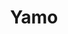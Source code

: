 ---
layout: place
title: Yamo
permalink: /california/san-francisco/yamo.html
stateAbbr: CA
stateName: California
cityName: San Francisco
seo:
  type: restaurant
  links: https://yamosf.net/
place_id: ChIJWdqFtzx-j4ARmbqOHjZACP4
photos:
  - name: >-
      places/ChIJWdqFtzx-j4ARmbqOHjZACP4/photos/AeeoHcIPM9_BS1ZQtQGHxrLd2y-dMiumrJecjWrKkdWmBrb28luIoBAdHBRsdvV4RS3lHTFQRghguNkY9dtuZtwHFD5nvG30v0PQWMc61BhVziOd_j6HBEScD7vcJkNoBbfLNoDmLyH2zW8N9jIMi53moy6D-4ocjl_VghDBmKplN6XReo1OcERN9wt3igC3DAChu1cuMMvqwenl2cHIyZ_j_hlPkJB1js2Bdhqt-USNXyHDnFf39fZC8OK5owOeiXWDf5W29LEylpM0d8EEGSQOKFMoOo4YjgZTXCyBJuu9rP_v1-_WknD66mdnYJqU41OPw6xMwnADCpPQ-hP941iYDVfoV5IDogDMCh1qeX_0ObszXMv9xieSLcqckc49ax2bLt2YGWcx_cnPK9dhxyQqZIiF0S5oVYxTxSAYIiMMdOJ1XTkB
    widthPx: 3024
    heightPx: 4032
    authorAttributions:
      - displayName: Jesse Lee
        uri: https://maps.google.com/maps/contrib/105809324767030388498
        photoUri: >-
          https://lh3.googleusercontent.com/a-/ALV-UjXqc4Js_hbpSJyGd7HxE4_GSDRsIjYI5FHNMKdapkO7Vpm1mm0=s100-p-k-no-mo
    flagContentUri: >-
      https://www.google.com/local/imagery/report/?cb_client=maps_api_places.places_api&image_key=!1e10!2sCIHM0ogKEICAgIDNwebH7gE&hl=en-US
    googleMapsUri: >-
      https://www.google.com/maps/place//data=!3m4!1e2!3m2!1sCIHM0ogKEICAgIDNwebH7gE!2e10!4m2!3m1!1s0x808f7e3cb785da59:0xfe0840361e8eba99
  - name: >-
      places/ChIJWdqFtzx-j4ARmbqOHjZACP4/photos/AeeoHcJBL1HuBotlWRp3PV3CEdxqyaXGEZCRUEwEw9n_vMKp6pPxHCHfzWI4keg6AcP4hnIJVOhgX1YQRMwKNPBjR4eutnML5JCBU8D6smtZG-POBMktxTCd6lp0z4aO1OpKL6Ui_LK0cb4O3xnhFtTY39AT3CRMbskGderJdGY1G1-Kh4H7mJ-j2AOZTLIemzNHKmzkh1Of6jnNN7whi7AwK6LtrwV8S6L4cHmxYxtst7FjOKdFUIaDnbqpyf7mlQe1q3W_83rPyu3FHWBuZsNkqfct5vFH_G6hrgbjv3hqXOddRAJ4EeBh6rjzKtbrww5m_heGW2t86vUt2kxiRyXxFSg5ZtEcnKrD-oFcpouXEmoavgJDO2jIHvt925PdbvcZSKwDznMvW8b-JYPTts-BqDYgOe_WCmz7gA-YIOKRR_VAKmVY
    widthPx: 4800
    heightPx: 3600
    authorAttributions:
      - displayName: david bloom
        uri: https://maps.google.com/maps/contrib/101728000886665067982
        photoUri: >-
          https://lh3.googleusercontent.com/a-/ALV-UjXev30y6Yi89VXf-6k0LnJWm2Xj6T698EemPhlJZUuDg93zAWVC=s100-p-k-no-mo
    flagContentUri: >-
      https://www.google.com/local/imagery/report/?cb_client=maps_api_places.places_api&image_key=!1e10!2sCIHM0ogKEICAgIC3tZiLqgE&hl=en-US
    googleMapsUri: >-
      https://www.google.com/maps/place//data=!3m4!1e2!3m2!1sCIHM0ogKEICAgIC3tZiLqgE!2e10!4m2!3m1!1s0x808f7e3cb785da59:0xfe0840361e8eba99
  - name: >-
      places/ChIJWdqFtzx-j4ARmbqOHjZACP4/photos/AeeoHcL_VbMOkD8eKwl2fEEVuRR-dPkbcOzFgNcOuqPQwxtRZ2vwVFU6-GlRke8rN43MbFZApw_oW35WvbrHbjdi5KFaggF_N0G1xUKq_E6xGzq7pxtr83cR4pnnuRwnP3KtLuxxp6P-U3k3eEOYcQZj0c_ZB6ZPPf1m-gTegJKstFMRcQtpNAnQEHq09SpXUs1Sez-Dw5n02N9VZg4DI5H5G3kQqVQbQZ63RC1JcZTNSrM7LUJeMcX-O5Z7V7TRAwwKbJDSCJgI8RICD31NkdklVePvlqUyHDuikSPBaI0lnPB0CkPojwTR40AXFYEf0JQN3ULu61ArVb1YVcTxwbj0Ki4q3HGwDtdq1qFo10QviNrIhB3SLgLSaRO1vNLev0qkUVTcgRplqjMAbr7JokIeHqBSZ7gqR3JmTfyPlmEP8_Jrpq7O
    widthPx: 3024
    heightPx: 4032
    authorAttributions:
      - displayName: paridhi jain
        uri: https://maps.google.com/maps/contrib/102182734272444265551
        photoUri: >-
          https://lh3.googleusercontent.com/a-/ALV-UjW90j-BVQ7x-oZtJxaz7snhX2DF5pc28p5H1XAPlyl_Vh1HwOvzKA=s100-p-k-no-mo
    flagContentUri: >-
      https://www.google.com/local/imagery/report/?cb_client=maps_api_places.places_api&image_key=!1e10!2sCIHM0ogKEICAgMDAyuTa1wE&hl=en-US
    googleMapsUri: >-
      https://www.google.com/maps/place//data=!3m4!1e2!3m2!1sCIHM0ogKEICAgMDAyuTa1wE!2e10!4m2!3m1!1s0x808f7e3cb785da59:0xfe0840361e8eba99
  - name: >-
      places/ChIJWdqFtzx-j4ARmbqOHjZACP4/photos/AeeoHcLACo8xkiiV52qfiuajuDe6nIalr6fq0EwrkRnjmq9wXRExhtz-cYuO2ee5tq5RELBIC6PLZc49DL23hxXRAJfmKaY1rNGw5kcUnnlCiK31QSD3r8ZDZhD2JVwrUOxmFzv1YVvVY18XCgLGBsyCMFOIAKpADz-deI1Yy55IJuezCYAlZ4V0O0GXBsYRBKVJLMrwHLrX_LCYlRMOB49UhAlxEjmzhg1jkPoJCrgbMvQ_73k-rnTlXAPWozrNa5TnwwwbG-ID4QgBRAF5JCKs-ogACW6dwvJsUfIWHxKkrwIL7r8sLxc21KlGtXw3Q_e_oXIppu8nrb6mLd90vp5uR2Hj30xP4xcBhTBICroUzvH-ppV0LHtGt0UlAbD_hGjoCY9n8J9-XxKj3bAe3fqakxCnQadVGoo0KVk2hGZyvsBmBrrT
    widthPx: 4080
    heightPx: 3072
    authorAttributions:
      - displayName: Jesse Nichols
        uri: https://maps.google.com/maps/contrib/112144324685978067641
        photoUri: >-
          https://lh3.googleusercontent.com/a-/ALV-UjVlrEsuI6Nkn45qMXJlNXGk0JPliY2W-f6VVNUbE2dZuRozNqLSwQ=s100-p-k-no-mo
    flagContentUri: >-
      https://www.google.com/local/imagery/report/?cb_client=maps_api_places.places_api&image_key=!1e10!2sCIHM0ogKEICAgMDQ25flxAE&hl=en-US
    googleMapsUri: >-
      https://www.google.com/maps/place//data=!3m4!1e2!3m2!1sCIHM0ogKEICAgMDQ25flxAE!2e10!4m2!3m1!1s0x808f7e3cb785da59:0xfe0840361e8eba99
  - name: >-
      places/ChIJWdqFtzx-j4ARmbqOHjZACP4/photos/AeeoHcLc0dwaMlww8_MT-WNQSnmpSSKkFopRREhnIStgamIjTgAZIoweZdtOX7tRKtMnfiuIWwfIQh6gc724F1DAgFlQvsnf5IV1MYsBiHNakc1egtmRVnDadzPS-jv3zk4ATdY5XrAXJJiFQCwt9nQzyFfTCl8isritMI1T6sqr5CUGBld7xJ5iGUZaEGBdvwt3hCpvItgYgf7kF5FfBL1gP4Y7Adgg2X7qZ_iXEPho1KNCXImqY96oiemZgLzFtBuRlz0LaWepXusVWoOiUYayf_y6viFJqMfBvL4zAYNLotI9RMIuikmuqHiTMFUg-eNcxgs1UJ8_roQaJN_6mS5c7ZP-Fe3oYG6-P6mpSq8q2fDzafyN88l5jSJ90CJDo9aB5TaHTK0wl9LqO8tR4V5T9DIhE0QaW5_M1i2B3l0v0WQ
    widthPx: 4032
    heightPx: 3024
    authorAttributions:
      - displayName: Christian Lee
        uri: https://maps.google.com/maps/contrib/113402378191561116916
        photoUri: >-
          https://lh3.googleusercontent.com/a-/ALV-UjUn5-e1MUiDfmLhYEL16JKTETVjpOiEChKPp1QtL2mwoxiBJg7Q=s100-p-k-no-mo
    flagContentUri: >-
      https://www.google.com/local/imagery/report/?cb_client=maps_api_places.places_api&image_key=!1e10!2sCIHM0ogKEICAgIDGuJGoTg&hl=en-US
    googleMapsUri: >-
      https://www.google.com/maps/place//data=!3m4!1e2!3m2!1sCIHM0ogKEICAgIDGuJGoTg!2e10!4m2!3m1!1s0x808f7e3cb785da59:0xfe0840361e8eba99
  - name: >-
      places/ChIJWdqFtzx-j4ARmbqOHjZACP4/photos/AeeoHcLbAAAEnqKenrGIZjxhTfilsIf1-deN4RpzwJDMpxo6ZK3C-chQ-OEfJN8n3634SKWKYcdq9HDMGSNXkfwtniEje82hUeYlfXsNE6v55BAvnSZL_8EmoTpO__KogJwmZM04DF6bE1zlrWtV0-gAdzciQWzj0Q0Pw55ARa6IX5y2NHC7ITpFzUXG9NZkZtHd3TvedopJO0Otm7BpEyEtd0Pkuqs2RPMeYrXcbDTkthK0rImz8RtseJgzSOkAx-6JT_KUa6Fmuu2bJbTzdO9Kr9vc_IS4MD4xaDUqBbhk-AnUgwXPhty_qeymf070qi-cTvH-Qd-uPycFn0VzsBVpWDuh8sme651ypohkZ4c_emfpuOm-Uy9PaAaMrZmFL5vJ3pZihP3ME6x2gNOyPmhJkyjmqnPzC1UVUTrQ5D-ry7xjYfo
    widthPx: 750
    heightPx: 1000
    authorAttributions:
      - displayName: S Lee
        uri: https://maps.google.com/maps/contrib/115069345271695915689
        photoUri: >-
          https://lh3.googleusercontent.com/a/ACg8ocLi7AJ-VQui4Kv47Jjv60tulJD0OQ4J1oxbpDY8XPhPSKVmfA=s100-p-k-no-mo
    flagContentUri: >-
      https://www.google.com/local/imagery/report/?cb_client=maps_api_places.places_api&image_key=!1e10!2sCIHM0ogKEICAgIDXqJi0nwE&hl=en-US
    googleMapsUri: >-
      https://www.google.com/maps/place//data=!3m4!1e2!3m2!1sCIHM0ogKEICAgIDXqJi0nwE!2e10!4m2!3m1!1s0x808f7e3cb785da59:0xfe0840361e8eba99
  - name: >-
      places/ChIJWdqFtzx-j4ARmbqOHjZACP4/photos/AeeoHcJbqambZ9GTKbLlCi-RmpVSf8sW6xfk_6FmkmHmMYiA1R_9gE8kRvpxVtl6kLrViZ8nE_S61yECAks7YeG4A5DQOxj4fclUd9TVuEAij3hBCCRSfvVbx6-oTD4BiIwphysJtShpBsCHIHypD3c8dUDMZ9AA5GsgplCI78q20tH-nECQdmIJsPI6u4THamTKQ77DMIw19Ap9BUF1duDDBmy63q-bm-AoTGjd7QrRdXIVOzlEIOXy3YOribLdbySl-KdJAPH-yeYWX4bZgkPwlQNWLYfn1sd-e1BfnP8ppn3b5v-jZWretDa0vkS0wknOhrUc0KPeUqpjqKKQu2joRM7pPRlgYBthRnq9k581MY9vpbSSKQRnp5J9-lOnfAdsRUsYniGkmebux9Rkj1zXn1feBFwnBfQDEtYoStVVgjPl9A
    widthPx: 4032
    heightPx: 3024
    authorAttributions:
      - displayName: paridhi jain
        uri: https://maps.google.com/maps/contrib/102182734272444265551
        photoUri: >-
          https://lh3.googleusercontent.com/a-/ALV-UjW90j-BVQ7x-oZtJxaz7snhX2DF5pc28p5H1XAPlyl_Vh1HwOvzKA=s100-p-k-no-mo
    flagContentUri: >-
      https://www.google.com/local/imagery/report/?cb_client=maps_api_places.places_api&image_key=!1e10!2sCIHM0ogKEICAgMDAyuTaNw&hl=en-US
    googleMapsUri: >-
      https://www.google.com/maps/place//data=!3m4!1e2!3m2!1sCIHM0ogKEICAgMDAyuTaNw!2e10!4m2!3m1!1s0x808f7e3cb785da59:0xfe0840361e8eba99
  - name: >-
      places/ChIJWdqFtzx-j4ARmbqOHjZACP4/photos/AeeoHcKrGRfTCzx61OUrjbbst2a_-Wk8l3rbVrkdgZ5IEPOtxQOyI8L2wUS3B7EoHsP3SS5uRpK0vZqZeoJP5dYYu-njOL_za6t-VreoMkkz5UiLvmO24INKw-m_AtQK65VzwlByNRe7EWRfY55kMV4rLXmzVnLgqrnrGA1m_nrgO0tdCudjHaI0KKFmZUqPMci6DZnnCfVkJ8IQiN0LPxGAYfRP5XPSyDFq26l1WjsmEstHchjGsjEdRPVdZ9nGyGp_KJbq7Ix8u_zqCJI8sZV8sPMYV-tL6LLVxLQqQw4aL6dBSo2kvldJdl1hIEkvklpbi1xyr2OmokfVJnLiT9cgSb5BxDQDWWJzifTvslAsn6uMCsIACZS_EGoCzC4cCldoZQth304OIROx5X-mYF-03IYHB0qyenOgR9rLL5k1SPVcaw
    widthPx: 4032
    heightPx: 3024
    authorAttributions:
      - displayName: Adele
        uri: https://maps.google.com/maps/contrib/103940131299033381008
        photoUri: >-
          https://lh3.googleusercontent.com/a-/ALV-UjUpfjR4aJoV1mDkoOpvpQ3AeDxlq6lV_Zt7nC8Z07H-GqH5oZJDxQ=s100-p-k-no-mo
    flagContentUri: >-
      https://www.google.com/local/imagery/report/?cb_client=maps_api_places.places_api&image_key=!1e10!2sCIHM0ogKEICAgICTvaP2aQ&hl=en-US
    googleMapsUri: >-
      https://www.google.com/maps/place//data=!3m4!1e2!3m2!1sCIHM0ogKEICAgICTvaP2aQ!2e10!4m2!3m1!1s0x808f7e3cb785da59:0xfe0840361e8eba99
  - name: >-
      places/ChIJWdqFtzx-j4ARmbqOHjZACP4/photos/AeeoHcJcIoD6sAlPXROhkypP4gG1HeAVoijQPP_77K_BjsRJNLkhB0JHHtE45lCKPnECR6fLbdeF2-isKJ65gAyvj5LSPksjbsMypnVINKrqE258zCfkDeymyLWva3OXIJMNHd40PN5FmGuuRWp_d7OETUsJNskwp2-aR0MVx3xaN_AqtsMEk12NNqqzSvfHUjEO1Qxjju_scW28qamsTHBm09xEShKynuoNChxsiu8egZhsDxR44kr8cJTseE0lxSPZgLY8xrItLP0YiBHn9Kt9_OnwggTZJtsSUs5M8X9jp4dVoFg4Qi5vKGYWRu6K9Dz-Y183ZzTFX8VmJS4cxaON4Q_pxYfMe_InGV5he_0hy7-qInh1be7fANNPC4ABSOhj0yyDMIdG8pk5SIb9SToTJQtREkBrVYnaZwl-05yTxkDCrg
    widthPx: 3024
    heightPx: 4032
    authorAttributions:
      - displayName: Spencer Browning
        uri: https://maps.google.com/maps/contrib/101243936854883109186
        photoUri: >-
          https://lh3.googleusercontent.com/a-/ALV-UjWZqB6OBf0l39UmbiYNOHfT0iNA60Ff8KxHysgrVyCdtysi_hCj=s100-p-k-no-mo
    flagContentUri: >-
      https://www.google.com/local/imagery/report/?cb_client=maps_api_places.places_api&image_key=!1e10!2sCIHM0ogKEICAgICb85rYVA&hl=en-US
    googleMapsUri: >-
      https://www.google.com/maps/place//data=!3m4!1e2!3m2!1sCIHM0ogKEICAgICb85rYVA!2e10!4m2!3m1!1s0x808f7e3cb785da59:0xfe0840361e8eba99
  - name: >-
      places/ChIJWdqFtzx-j4ARmbqOHjZACP4/photos/AeeoHcIcUfhVlUA1ww8JwrZI16SYTTxG2hZZyj3NbUOdBfp16EwflaySfp00L8MTH6YbcD_cJboVe2ivd270D4fcp3hm28VzWgDO-qoiivVbP5lpXG2WjDcSwMmJyRj9aO2scARDCUiGdSwbqVbpnhhBj3LQOr5X5Xj9_mxtcTLOQ_7B-f9qr27O0DWTprVQLu6NB0t3zsMNtSPW5FvBzJQ8HV8fzJvnUjfKI8Ra0lyQg4DjY7xDnFqNi_KOs8muPNg9hS5WGKEre2Bu0kCyzZvyjhdVegVBwxLQMbs9fruz6qPHIdKDecghOze9kKTsuYAkuoceMT_MJdotMuEWFj4FX5mmhlACANKQuDcKaASE8Y2kDiR6QyQ7-DpTb7HysR4I0mHdnVKkUCb_LllHxlFQjFHFKEHKVqv-OrMS0mD4MxIV1A
    widthPx: 3060
    heightPx: 4080
    authorAttributions:
      - displayName: Asha Krish
        uri: https://maps.google.com/maps/contrib/111556084073815403752
        photoUri: >-
          https://lh3.googleusercontent.com/a-/ALV-UjXfqiUnN6PNE6XOQAvuGKnDJgOpmxVONdSbh6GUldat2r6PFU0=s100-p-k-no-mo
    flagContentUri: >-
      https://www.google.com/local/imagery/report/?cb_client=maps_api_places.places_api&image_key=!1e10!2sCIHM0ogKEICAgIDn7YrpAg&hl=en-US
    googleMapsUri: >-
      https://www.google.com/maps/place//data=!3m4!1e2!3m2!1sCIHM0ogKEICAgIDn7YrpAg!2e10!4m2!3m1!1s0x808f7e3cb785da59:0xfe0840361e8eba99
address: 3406 18th St, San Francisco, CA 94110, USA
street: 3406 18th St
city: San Francisco
state: CA
zip: '94110'
country: USA
neighborhood: Mission District
latitude: '37.762001'
longitude: '-122.419628'
accessibility_options:
  wheelchairAccessibleParking: false
  wheelchairAccessibleSeating: false
business_status: OPERATIONAL
name: Yamo
google_maps_links:
  directionsUri: >-
    https://www.google.com/maps/dir//''/data=!4m7!4m6!1m1!4e2!1m2!1m1!1s0x808f7e3cb785da59:0xfe0840361e8eba99!3e0
  placeUri: https://maps.google.com/?cid=18304951286632463001
  writeAReviewUri: >-
    https://www.google.com/maps/place//data=!4m3!3m2!1s0x808f7e3cb785da59:0xfe0840361e8eba99!12e1
  reviewsUri: >-
    https://www.google.com/maps/place//data=!4m4!3m3!1s0x808f7e3cb785da59:0xfe0840361e8eba99!9m1!1b1
  photosUri: >-
    https://www.google.com/maps/place//data=!4m3!3m2!1s0x808f7e3cb785da59:0xfe0840361e8eba99!10e5
primary_type: Restaurant
opening_hours:
  regular: null
  current: null
secondary_opening_hours:
  regular:
    weekdayDescriptions: null
    type: null
  current:
    weekdayDescriptions: null
    type: null
phone: (415) 553-8911
price_level: PRICE_LEVEL_INEXPENSIVE
price_range: $1 &ndash; $10
rating: '4.4'
rating_count: 0
website: https://yamosf.net/
description: >-
  Discover Yamo in San Francisco$$$Yamo in San Francisco, CA, is a charming
  counter-serve eatery specializing in simple Burmese comfort food that captures
  the essence of everyday flavors. This spot offers affordable meals like tea
  leaf salad, hearty curries, and fresh fish chowder, all prepared in an open
  kitchen that adds to the lively, unpretentious vibe. With its cash-only policy
  and budget-friendly prices, it's an ideal choice for those seeking quick,
  satisfying eats in the bustling Mission District. The restaurant's compact
  setup encourages a fast-paced dining experience, making it perfect for locals
  and visitors looking for authentic Burmese cuisine without the fuss.
generative_summary: >-
  Discover Yamo in San Francisco$$$Yamo in San Francisco, CA, is a charming
  counter-serve eatery specializing in simple Burmese comfort food that captures
  the essence of everyday flavors. This spot offers affordable meals like tea
  leaf salad, hearty curries, and fresh fish chowder, all prepared in an open
  kitchen that adds to the lively, unpretentious vibe. With its cash-only policy
  and budget-friendly prices, it's an ideal choice for those seeking quick,
  satisfying eats in the bustling Mission District. The restaurant's compact
  setup encourages a fast-paced dining experience, making it perfect for locals
  and visitors looking for authentic Burmese cuisine without the fuss.
generative_disclosure: Summarized by AI using the Grok-3-Mini model.
reviews:
  - name: >-
      places/ChIJWdqFtzx-j4ARmbqOHjZACP4/reviews/ChdDSUhNMG9nS0VJQ0FnTURBeXVUYXB3RRAB
    relativePublishTimeDescription: 2 months ago
    rating: 5
    text:
      text: >-
        Such a good experience! The food just hits the spot! We had Tea leaf
        salad, egg rolls, tofu house noodles with their chili oil. All of this
        just for $21!! Everything is under 8 bucks .. cash only.. 8 seats to
        dine in.. must try!
      languageCode: en
    originalText:
      text: >-
        Such a good experience! The food just hits the spot! We had Tea leaf
        salad, egg rolls, tofu house noodles with their chili oil. All of this
        just for $21!! Everything is under 8 bucks .. cash only.. 8 seats to
        dine in.. must try!
      languageCode: en
    authorAttribution:
      displayName: paridhi jain
      uri: https://www.google.com/maps/contrib/102182734272444265551/reviews
      photoUri: >-
        https://lh3.googleusercontent.com/a-/ALV-UjW90j-BVQ7x-oZtJxaz7snhX2DF5pc28p5H1XAPlyl_Vh1HwOvzKA=s128-c0x00000000-cc-rp-mo-ba4
    publishTime: '2025-02-08T04:06:18.938248Z'
    flagContentUri: >-
      https://www.google.com/local/review/rap/report?postId=ChdDSUhNMG9nS0VJQ0FnTURBeXVUYXB3RRAB&d=17924085&t=1
    googleMapsUri: >-
      https://www.google.com/maps/reviews/data=!4m6!14m5!1m4!2m3!1sChdDSUhNMG9nS0VJQ0FnTURBeXVUYXB3RRAB!2m1!1s0x808f7e3cb785da59:0xfe0840361e8eba99
  - name: >-
      places/ChIJWdqFtzx-j4ARmbqOHjZACP4/reviews/ChZDSUhNMG9nS0VJQ0FnSURReXBHSkNnEAE
    relativePublishTimeDescription: a month ago
    rating: 5
    text:
      text: >-
        Left a five star review 8 years ago, and I stand by it. This little
        Burmese greasy spoon is always great and super cheap. Even if the ladies
        behind the counter seem generally uninterested in having you there.
        Perhaps that's half the appeal. Worth the short wait to get a seat.
        Bring cash!
      languageCode: en
    originalText:
      text: >-
        Left a five star review 8 years ago, and I stand by it. This little
        Burmese greasy spoon is always great and super cheap. Even if the ladies
        behind the counter seem generally uninterested in having you there.
        Perhaps that's half the appeal. Worth the short wait to get a seat.
        Bring cash!
      languageCode: en
    authorAttribution:
      displayName: Jesse Nichols
      uri: https://www.google.com/maps/contrib/112144324685978067641/reviews
      photoUri: >-
        https://lh3.googleusercontent.com/a-/ALV-UjVlrEsuI6Nkn45qMXJlNXGk0JPliY2W-f6VVNUbE2dZuRozNqLSwQ=s128-c0x00000000-cc-rp-mo-ba5
    publishTime: '2025-03-14T15:36:45.612595Z'
    flagContentUri: >-
      https://www.google.com/local/review/rap/report?postId=ChZDSUhNMG9nS0VJQ0FnSURReXBHSkNnEAE&d=17924085&t=1
    googleMapsUri: >-
      https://www.google.com/maps/reviews/data=!4m6!14m5!1m4!2m3!1sChZDSUhNMG9nS0VJQ0FnSURReXBHSkNnEAE!2m1!1s0x808f7e3cb785da59:0xfe0840361e8eba99
  - name: >-
      places/ChIJWdqFtzx-j4ARmbqOHjZACP4/reviews/ChZDSUhNMG9nS0VJQ0FnSURYcUppMEx3EAE
    relativePublishTimeDescription: 5 months ago
    rating: 5
    text:
      text: >-
        Yamo is a tiny (and I mean tiny - as in there's the kitchen and right up
        against it there's diner-style seating consisting of maybe 10 stools
        total) restaurant located in the heart of the Mission district. Given
        the small size of the restaurant, many patrons decide to order out;
        however, there is still the option to dine in, but bear in mind you may
        experience a bit of a wait due to the limited real estate. That being
        said - what the restaurant lacks in size, it makes up for in the flavor
        of its food - a straightforward simple menu consisting of classic
        Burmese dishes alongside a variety of other Asian flavors. One last
        thing to keep in mind, is that they are a CASH ONLY establishment, so
        make sure you have cash on hand if you want to dine here!


        My partner and I arrived on Thursday afternoon around 6pm and waited
        about 15-20 minutes to be seated. There isn't a formal waitlist, rather
        dine-in patrons sort of line-up outside the restaurant and the staff
        members (which consist of a mother-daughter duo) call each party in soon
        as there is space. Service is quite quick and you get to watch your food
        prepared right in front of you! We decided to order their tea leaf
        salad, the black bean fish, and Yamo house noodles. If you'd like to
        grab a drink, they direct you to their refrigerator and you're welcome
        to help yourself (drinks are $2 each).


        Our food was ready to eat in about 10-15 minutes, which was astounding
        to me. We started first with the tea leaf salad, a classic Burmese dish,
        with a spicy kick to it. As someone who does not handle their spice
        well, I quickly went to the fridge to grab a drink - a can of Cactus
        Cooler, which is an orange pineapple soda (something I've never seen
        before actually). Despite the spice, the tea leaf salad was light and
        delicious, with the nuts providing a satisfying crunch as well. The
        black bean fish came paired with rice and was delicious. My only comment
        would be that the sauce itself seemed a bit thin, and not as thick as I
        would have liked it; however, that just might be a personal preference.
        The highlight of the meal was definitely their Yamo house noodles - I
        highly recommend it to anyone who comes to dine here. The richly
        flavored garlic noodles paired with your protein of choice, makes for a
        very filling bite - and for only $8, what a steal. Most entrees here are
        just $8 - and for us our meal in total came out to $26 before tip (of
        which they definitely deserve).


        If you're looking for some delicious Burmese/Asian food, then Yamo has
        to be on your list of places to try next!
      languageCode: en
    originalText:
      text: >-
        Yamo is a tiny (and I mean tiny - as in there's the kitchen and right up
        against it there's diner-style seating consisting of maybe 10 stools
        total) restaurant located in the heart of the Mission district. Given
        the small size of the restaurant, many patrons decide to order out;
        however, there is still the option to dine in, but bear in mind you may
        experience a bit of a wait due to the limited real estate. That being
        said - what the restaurant lacks in size, it makes up for in the flavor
        of its food - a straightforward simple menu consisting of classic
        Burmese dishes alongside a variety of other Asian flavors. One last
        thing to keep in mind, is that they are a CASH ONLY establishment, so
        make sure you have cash on hand if you want to dine here!


        My partner and I arrived on Thursday afternoon around 6pm and waited
        about 15-20 minutes to be seated. There isn't a formal waitlist, rather
        dine-in patrons sort of line-up outside the restaurant and the staff
        members (which consist of a mother-daughter duo) call each party in soon
        as there is space. Service is quite quick and you get to watch your food
        prepared right in front of you! We decided to order their tea leaf
        salad, the black bean fish, and Yamo house noodles. If you'd like to
        grab a drink, they direct you to their refrigerator and you're welcome
        to help yourself (drinks are $2 each).


        Our food was ready to eat in about 10-15 minutes, which was astounding
        to me. We started first with the tea leaf salad, a classic Burmese dish,
        with a spicy kick to it. As someone who does not handle their spice
        well, I quickly went to the fridge to grab a drink - a can of Cactus
        Cooler, which is an orange pineapple soda (something I've never seen
        before actually). Despite the spice, the tea leaf salad was light and
        delicious, with the nuts providing a satisfying crunch as well. The
        black bean fish came paired with rice and was delicious. My only comment
        would be that the sauce itself seemed a bit thin, and not as thick as I
        would have liked it; however, that just might be a personal preference.
        The highlight of the meal was definitely their Yamo house noodles - I
        highly recommend it to anyone who comes to dine here. The richly
        flavored garlic noodles paired with your protein of choice, makes for a
        very filling bite - and for only $8, what a steal. Most entrees here are
        just $8 - and for us our meal in total came out to $26 before tip (of
        which they definitely deserve).


        If you're looking for some delicious Burmese/Asian food, then Yamo has
        to be on your list of places to try next!
      languageCode: en
    authorAttribution:
      displayName: S Lee
      uri: https://www.google.com/maps/contrib/115069345271695915689/reviews
      photoUri: >-
        https://lh3.googleusercontent.com/a/ACg8ocLi7AJ-VQui4Kv47Jjv60tulJD0OQ4J1oxbpDY8XPhPSKVmfA=s128-c0x00000000-cc-rp-mo-ba5
    publishTime: '2024-10-23T13:45:30.057208Z'
    flagContentUri: >-
      https://www.google.com/local/review/rap/report?postId=ChZDSUhNMG9nS0VJQ0FnSURYcUppMEx3EAE&d=17924085&t=1
    googleMapsUri: >-
      https://www.google.com/maps/reviews/data=!4m6!14m5!1m4!2m3!1sChZDSUhNMG9nS0VJQ0FnSURYcUppMEx3EAE!2m1!1s0x808f7e3cb785da59:0xfe0840361e8eba99
  - name: >-
      places/ChIJWdqFtzx-j4ARmbqOHjZACP4/reviews/ChZDSUhNMG9nS0VJQ0FnSUMzdFppTFNnEAE
    relativePublishTimeDescription: 5 months ago
    rating: 5
    text:
      text: >-
        DON'T TELL ANYONE ABOUT YAMO, the tiny 7-seat Burmese food counter in
        the Mission. Amazeballs food, cheap AF, atmosphere for days. Also
        carryout, but you gotta order in- person cuz no phone. Cash only. Eat
        quick, then give up your stool to the next body
      languageCode: en
    originalText:
      text: >-
        DON'T TELL ANYONE ABOUT YAMO, the tiny 7-seat Burmese food counter in
        the Mission. Amazeballs food, cheap AF, atmosphere for days. Also
        carryout, but you gotta order in- person cuz no phone. Cash only. Eat
        quick, then give up your stool to the next body
      languageCode: en
    authorAttribution:
      displayName: david bloom
      uri: https://www.google.com/maps/contrib/101728000886665067982/reviews
      photoUri: >-
        https://lh3.googleusercontent.com/a-/ALV-UjXev30y6Yi89VXf-6k0LnJWm2Xj6T698EemPhlJZUuDg93zAWVC=s128-c0x00000000-cc-rp-mo-ba4
    publishTime: '2024-11-07T18:38:04.126888Z'
    flagContentUri: >-
      https://www.google.com/local/review/rap/report?postId=ChZDSUhNMG9nS0VJQ0FnSUMzdFppTFNnEAE&d=17924085&t=1
    googleMapsUri: >-
      https://www.google.com/maps/reviews/data=!4m6!14m5!1m4!2m3!1sChZDSUhNMG9nS0VJQ0FnSUMzdFppTFNnEAE!2m1!1s0x808f7e3cb785da59:0xfe0840361e8eba99
  - name: >-
      places/ChIJWdqFtzx-j4ARmbqOHjZACP4/reviews/ChZDSUhNMG9nS0VJQ0FnSUNIOGJ6WE5REAE
    relativePublishTimeDescription: 7 months ago
    rating: 5
    text:
      text: >-
        Excellent food and service, especially given the price! 8 total seats in
        total, run by a woman and her mom. Recommend the tea salad especially,
        but you won’t go wrong with anything on the menu. Be prepared to wait if
        you wish to dine in, but they also do take out with is a bit faster.
      languageCode: en
    originalText:
      text: >-
        Excellent food and service, especially given the price! 8 total seats in
        total, run by a woman and her mom. Recommend the tea salad especially,
        but you won’t go wrong with anything on the menu. Be prepared to wait if
        you wish to dine in, but they also do take out with is a bit faster.
      languageCode: en
    authorAttribution:
      displayName: Cindy Ma
      uri: https://www.google.com/maps/contrib/115447735241212006302/reviews
      photoUri: >-
        https://lh3.googleusercontent.com/a/ACg8ocKNkD1Hx-46GrGeU8sdWArwvaUlw2wn6PK5AryuTrcIIdnAiw=s128-c0x00000000-cc-rp-mo-ba6
    publishTime: '2024-09-06T02:53:45.897489Z'
    flagContentUri: >-
      https://www.google.com/local/review/rap/report?postId=ChZDSUhNMG9nS0VJQ0FnSUNIOGJ6WE5REAE&d=17924085&t=1
    googleMapsUri: >-
      https://www.google.com/maps/reviews/data=!4m6!14m5!1m4!2m3!1sChZDSUhNMG9nS0VJQ0FnSUNIOGJ6WE5REAE!2m1!1s0x808f7e3cb785da59:0xfe0840361e8eba99
review_summary: >-
  What People Are Saying$$$Visitors consistently praise Yamo for its tasty
  Burmese dishes, especially the flavorful house noodles and tea leaf salad that
  deliver a satisfying punch at unbeatable prices. Many highlight the welcoming
  atmosphere and efficient service, making it a go-to spot for a casual meal
  that feels like a hidden gem. While most folks appreciate the straightforward,
  home-style flavors, a few mention that some items might come across as milder
  than expected, though this doesn't detract from the overall charm. All in all,
  it's a solid pick for anyone craving affordable, comforting food in a
  laid-back setting, with the value standing out as a real winner.
review_disclosure: Summarized by AI using the Grok-3-Mini model.
parking_options:
  freeParkingLot: false
  paidStreetParking: true
  valetParking: false
payment_options:
  acceptsCashOnly: true
allow_dogs: null
curbside_pickup: null
delivery: null
dine_in: true
good_for_children: false
good_for_groups: false
good_for_sports: false
live_music: false
menu_for_children: false
outdoor_seating: false
reservable: false
restroom: true
serves_beer: false
serves_breakfast: false
serves_brunch: false
serves_cocktails: false
serves_coffee: false
serves_dinner: true
serves_dessert: false
serves_lunch: true
serves_vegetarian_food: true
serves_wine: false
takeout: true
update_category: pro
places_description: >-
  Hole-in-the-wall, cash-only Burmese restaurant for quick, cheap meals served
  from an open kitchen.

---